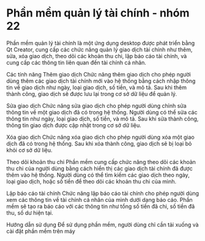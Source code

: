 # Phần mềm quản lý tài chính - nhóm 22
Phần mềm quản lý tài chính là một ứng dụng desktop được phát triển bằng Qt Creator, cung cấp các chức năng quản lý giao dịch tài chính như thêm, sửa, xóa giao dịch, theo dõi các khoản thu chi, lập báo cáo tài chính, và cung cấp các thông tin liên quan đến tài chính cá nhân.

Các tính năng
Thêm giao dịch
Chức năng thêm giao dịch cho phép người dùng thêm các giao dịch tài chính mới vào hệ thống bằng cách nhập thông tin về giao dịch như ngày, loại giao dịch, số tiền, và mô tả. Sau khi thêm thành công, giao dịch sẽ được lưu lại trong cơ sở dữ liệu để quản lý.

Sửa giao dịch
Chức năng sửa giao dịch cho phép người dùng chỉnh sửa thông tin về một giao dịch đã có trong hệ thống. Người dùng có thể sửa các thông tin như ngày, loại giao dịch, số tiền, và mô tả. Sau khi sửa thành công, thông tin giao dịch được cập nhật trong cơ sở dữ liệu.

Xóa giao dịch
Chức năng xóa giao dịch cho phép người dùng xóa một giao dịch đã có trong hệ thống. Sau khi xóa thành công, giao dịch sẽ bị loại bỏ khỏi cơ sở dữ liệu.

Theo dõi khoản thu chi
Phần mềm cung cấp chức năng theo dõi các khoản thu chi của người dùng bằng cách hiển thị các giao dịch tài chính đã được thêm vào hệ thống. Người dùng có thể tìm kiếm các giao dịch theo ngày, loại giao dịch, hoặc số tiền để theo dõi các khoản thu chi của mình.

Lập báo cáo tài chính
Chức năng lập báo cáo tài chính cho phép người dùng xem các thông tin về tài chính cá nhân của mình dưới dạng báo cáo. Phần mềm sẽ tạo ra báo cáo với các thông tin như tổng số tiền đã chi, số tiền đã thu, số dư hiện tại.

Hướng dẫn sử dụng
Để sử dụng phần mềm, người dùng chỉ cần tải xuống và cài đặt phần mềm trên máy
